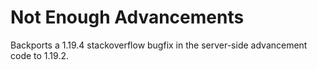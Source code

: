 # Not Enough Advancements

Backports a 1.19.4 stackoverflow bugfix in the server-side advancement code to 1.19.2.
